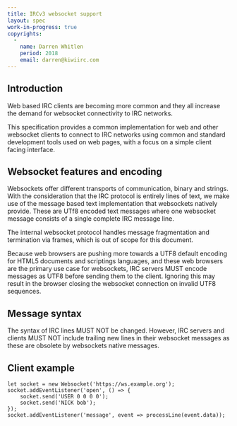 ```yaml
---
title: IRCv3 websocket support
layout: spec
work-in-progress: true
copyrights:
  -
    name: Darren Whitlen
    period: 2018
    email: darren@kiwiirc.com
---
```


## Introduction

Web based IRC clients are becoming more common and they all increase the demand for websocket connectivity to IRC networks.

This specification provides a common implementation for web and other websocket clients to connect to IRC networks using common and standard development tools used on web pages, with a focus on a simple client facing interface.

## Websocket features and encoding

Websockets offer different transports of communication, binary and strings. With the consideration that the IRC protocol is entirely lines of text, we make use of the message based text implementation that websockets natively provide. These are UTf8 encoded text messages where one websocket message consists of a single complete IRC message line.

The internal websocket protocol handles message fragmentation and termination via frames, which is out of scope for this document.

Because web browsers are pushing more towards a UTF8 default encoding for HTML5 documents and scriptings languages, and these web browsers are the primary use case for websockets, IRC servers MUST encode messages as UTF8 before sending them to the client. Ignoring this may result in the browser closing the websocket connection on invalid UTF8 sequences.

## Message syntax

The syntax of IRC lines MUST NOT be changed. However, IRC servers and clients MUST NOT include trailing new lines in their websocket messages as these are obsolete by websockets native messages.

## Client example
~~~
let socket = new Websocket('https://ws.example.org');
socket.addEventListener('open', () => {
	socket.send('USER 0 0 0 0');
	socket.send('NICK bob');
});
socket.addEventListener('message', event => processLine(event.data));
~~~